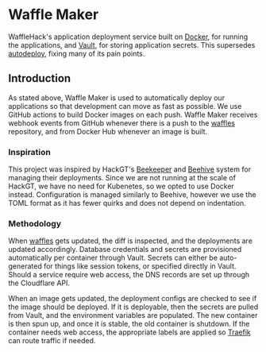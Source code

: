 # Waffle Maker

WaffleHack's application deployment service built on [Docker](https://docker.com), for running the applications, 
and [Vault](https://vaultproject.io), for storing application secrets. This supersedes [autodeploy](https://github.com/WaffleHacks/autodeploy), 
fixing many of its pain points.


## Introduction

As stated above, Waffle Maker is used to automatically deploy our applications so that development can move as fast as
possible. We use GitHub actions to build Docker images on each push. Waffle Maker receives webhook events from GitHub 
whenever there is a push to the [waffles](https://github.com/WaffleHacks/waffles) repository, and from Docker Hub whenever an image is built.


### Inspiration

This project was inspired by HackGT's [Beekeeper](https://github.com/HackGT/beekeeper) and [Beehive](https://github.com/HackGT/beehive) 
system for managing their deployments. Since we are not running at the scale of HackGT, we have no need for Kubenetes, 
so we opted to use Docker instead. Configuration is managed similarly to Beehive, however we use the TOML format as it 
has fewer quirks and does not depend on indentation.


### Methodology

When [waffles](https://github.com/WaffleHacks/waffles) gets updated, the diff is inspected, and the deployments are updated accordingly. Database credentials and secrets
are provisioned automatically per container through Vault. Secrets can either be auto-generated for things like session
tokens, or specified directly in Vault. Should a service require web access, the DNS records are
set up through the Cloudflare API.

When an image gets updated, the deployment configs are checked to see if the image should be deployed. If it is deployable, 
then the secrets are pulled from Vault, and the environment variables are populated. The new container is then spun up, 
and once it is stable, the old container is shutdown. If the container needs web access, the appropriate labels are 
applied so [Traefik](https://traefik.io) can route traffic if needed.
